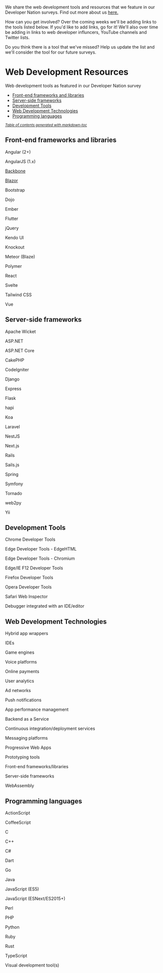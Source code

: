 We share the web development tools and resources that we feature in our Developer Nation surveys. Find out more about us [here.](https://github.com/devnationworld/aboutus)

How can you get involved? Over the coming weeks we'll be adding links to the tools listed below. If you'd like to add links, go for it! We'll also over time be adding in links to web developer influncers, YouTube channels and Twitter lists. 

Do you think there is a tool that we've missed? Help us update the list and we'll consider the tool for our future surveys.

# Web Development Resources
Web development tools as featured in our Developer Nation survey

- [Front-end frameworks and libraries](#front-end-frameworks-and-libraries)
- [Server-side frameworks](#server-side-frameworks)
- [Development Tools](#development-tools)
- [Web Development Technologies](#web-development-technologies)
- [Programming languages](#programming-languages)

<small><i><a href='http://ecotrust-canada.github.io/markdown-toc/'>Table of contents generated with markdown-toc</a></i></small>


## Front-end frameworks and libraries 

Angular (2+)

AngularJS (1.x)

[Backbone](https://backbonejs.org/)

[Blazor](https://dotnet.microsoft.com/en-us/apps/aspnet/web-apps/blazor)

Bootstrap

Dojo

Ember

Flutter

jQuery

Kendo UI

Knockout

Meteor (Blaze)

Polymer

React

Svelte

Tailwind CSS

Vue


## Server-side frameworks 

Apache Wicket

ASP.NET

ASP.NET Core

CakePHP

CodeIgniter

Django

Express

Flask

hapi

Koa

Laravel

NestJS

Next.js

Rails

Sails.js

Spring

Symfony

Tornado

web2py

Yii


## Development Tools
Chrome Developer Tools

Edge Developer Tools - EdgeHTML

Edge Developer Tools - Chromium

Edge/IE F12 Developer Tools

Firefox Developer Tools

Opera Developer Tools

Safari Web Inspector

Debugger integrated with an IDE/editor


## Web Development Technologies
Hybrid app wrappers

IDEs

Game engines

Voice platforms

Online payments

User analytics

Ad networks

Push notifications

App performance management

Backend as a Service

Continuous integration/deployment services

Messaging platforms

Progressive Web Apps

Prototyping tools

Front-end frameworks/libraries

Server-side frameworks

WebAssembly


## Programming languages 

ActionScript

CoffeeScript

C

C++

C#

Dart

Go

Java

JavaScript (ES5)

JavaScript (ESNext/ES2015+)

Perl

PHP

Python

Ruby

Rust

TypeScript

Visual development tool(s)




